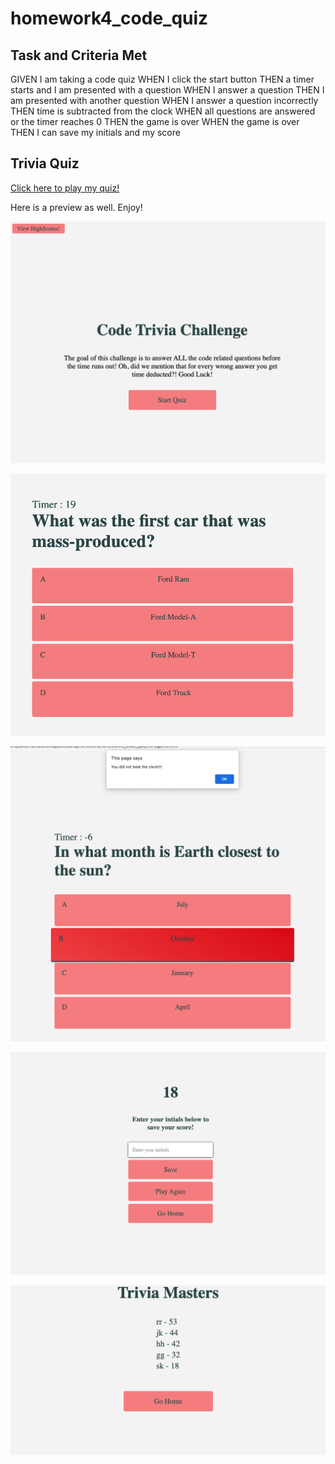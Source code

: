 # homework4_code_quiz

## Task and Criteria  Met

GIVEN I am taking a code quiz
WHEN I click the start button
THEN a timer starts and I am presented with a question
WHEN I answer a question
THEN I am presented with another question
WHEN I answer a question incorrectly
THEN time is subtracted from the clock
WHEN all questions are answered or the timer reaches 0
THEN the game is over
WHEN the game is over
THEN I can save my initials and my score

## Trivia Quiz

[Click here to play my quiz!](https://snk923.github.io/homework4_code_quiz/)

Here is a preview as well. Enjoy!

![An image of the homescreen of my Trivia Game. It hosts the start button, instructions, and highscores button.](./images/home.png)

![An image of a game question with timer displayed.](./images/gameDuration.png)

![An image of the alert displayed when out of time.](./images/outOfTme.png)

![An image of the final score page where you enter your name and save.](./images/finalScore.png)

![An image the highscores page where the top 5 scores are displayed.](./images/highscores.png)